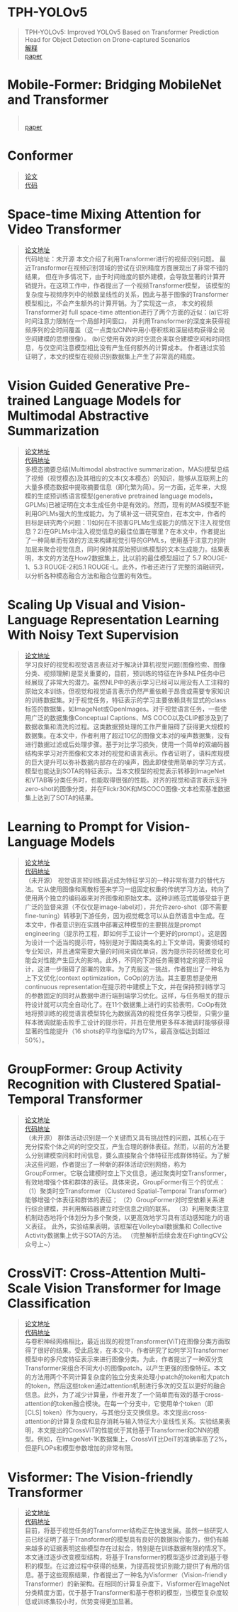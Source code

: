 # TPH-YOLOv5
> TPH-YOLOv5: Improved YOLOv5 Based on Transformer Prediction Head for Object Detection on Drone-captured Scenarios
> <br/>[解释](https://mp.weixin.qq.com/s/nFoZd9ZIV2DRLiI5Gulf-A)
> <br/>[paper](https://arxiv.org/abs/2108.11539)

# Mobile-Former: Bridging MobileNet and Transformer
> <br/>[paper](https://arxiv.org/abs/2108.05895)

# Conformer
> [论文](https://arxiv.org/abs/2105.03889)
> <br/>[代码](https://github.com/pengzhiliang/Conformer)

# Space-time Mixing Attention for Video Transformer
> [论文地址](https://arxiv.org/abs/2106.05968)<br/>
> 代码地址：未开源
> 本文介绍了利用Transformer进行的视频识别问题。
> 最近Transformer在视频识别领域的尝试在识别精度方面展现出了非常不错的结果，
> 但在许多情况下，由于时间维度的额外建模，会导致显著的计算开销提升。在这项工作中，作者提出了一个视频Transformer模型，
> 该模型的复杂度与视频序列中的帧数呈线性的关系，因此与基于图像的Transformer模型相比，不会产生额外的计算开销。为了实现这一点，
> 本文的视频Transformer对 full space-time attention进行了两个方面的近似：(a)它将时间注意力限制在一个局部时间窗口，
> 并利用Transformer的深度来获得视频序列的全时间覆盖（这一点类似CNN中用小卷积核和深层结构获得全局空间建模的思想很像）。
> (b)它使用有效的时空混合来联合建模空间和时间信息，与仅空间注意模型相比没有产生任何额外的计算成本。
> 作者通过实验证明了，本文的模型在视频识别数据集上产生了非常高的精度。


# Vision Guided Generative Pre-trained Language Models for Multimodal Abstractive Summarization
> [论文地址](https://arxiv.org/abs/2109.02401)<br/>
[代码地址](https://github.com/HLTCHKUST/VG-GPLMs)<br/>
> 多模态摘要总结(Multimodal abstractive summarization，MAS)模型总结了视频（视觉模态)及其相应的文本(文本模态）的知识，能够从互联网上的大量多模态数据中提取摘要信息（即化繁为简）。另一方面，近年来，大规模的生成预训练语言模型(generative pretrained language models，GPLMs)已被证明在文本生成任务中是有效的。然而，现有的MAS模型不能利用GPLMs强大的生成能力。为了填补这一研究空白，在本文中，作者的目标是研究两个问题：1)如何在不损害GPLMs生成能力的情况下注入视觉信息？2)在GPLMs中注入视觉信息的最佳位置在哪里？在本文中，作者提出了一种简单而有效的方法来构建视觉引导的GPMLs，使用基于注意力的附加层来聚合视觉信息，同时保持其原始预训练模型的文本生成能力。结果表明，本文的方法在How2数据集上，比以前的最佳模型超过了 5.7 ROUGE-1、5.3 ROUGE-2和5.1 ROUGE-L。此外，作者还进行了完整的消融研究，以分析各种模态融合方法和融合位置的有效性。

# Scaling Up Visual and Vision-Language Representation Learning With Noisy Text Supervision
> [论文地址](https://arxiv.org/abs/2102.05918)<br/>
> 学习良好的视觉和视觉语言表征对于解决计算机视觉问题(图像检索、图像分类、视频理解)是至关重要的，目前，预训练的特征在许多NLP任务中已经展现了非常大的潜力。虽然NLP中的表示学习已经可以用没有人工注释的原始文本训练，但视觉和视觉语言表示仍然严重依赖于昂贵或需要专家知识的训练数据集。对于视觉任务，特征表示的学习主要依赖具有显式的class标签的数据集，如ImageNet或OpenImages。对于视觉语言任务，一些使用广泛的数据集像Conceptual Captions、MS COCO以及CLIP都涉及到了数据收集和清洗的过程。这类数据预处理的工作严重阻碍了获得更大规模的数据集。在本文中，作者利用了超过10亿的图像文本对的噪声数据集，没有进行数据过滤或后处理步骤。基于对比学习损失，使用一个简单的双编码器结构来学习对齐图像和文本对的视觉和语言表示。作者证明了，语料库规模的巨大提升可以弥补数据内部存在的噪声，因此即使使用简单的学习方式，模型也能达到SOTA的特征表示。当本文模型的视觉表示转移到ImageNet和VTAB等分类任务时，也能取得很强的性能。对齐的视觉和语言表示支持zero-shot的图像分类，并在Flickr30K和MSCOCO图像-文本检索基准数据集上达到了SOTA的结果。

# Learning to Prompt for Vision-Language Models
> [论文地址](https://arxiv.org/abs/2109.01134)<br/>
[代码地址](https://github.com/KaiyangZhou/CoOp)<br/>（未开源）
视觉语言预训练最近成为特征学习的一种非常有潜力的替代方法。它从使用图像和离散标签来学习一组固定权重的传统学习方法，转向了使用两个独立的编码器来对齐图像和原始文本。这种训练范式能够受益于更广泛的监督来源（不仅仅是image-label对），并允许zero-shot（即不需要fine-tuning）转移到下游任务，因为视觉概念可以从自然语言中生成。在本文中，作者意识到在实践中部署这种模型的主要挑战是prompt engineering（提示符工程，即如何手工设计一个更好的prompt）。这是因为设计一个适当的提示符，特别是对于围绕类名的上下文单词，需要领域的专业知识，并且通常需要大量的时间来调优单词，因为提示符的轻微变化可能会对性能产生巨大的影响。此外，不同的下游任务需要特定的提示符设计，这进一步阻碍了部署的效率。为了克服这一挑战，作者提出了一种名为上下文优化(context optimization，CoOp)的方法。其主要思想是使用continuous representation在提示符中建模上下文，并在保持预训练学习的参数固定的同时从数据中进行端到端学习优化。这样，与任务相关的提示符设计就可以完全自动化了。在11个数据集上进行的实验表明，CoOp有效地将预训练的视觉语言模型转化为数据高效的视觉任务学习模型，只需少量样本微调就能击败手工设计的提示符，并且在使用更多样本微调时能够获得显著的性能提升（16 shots的平均涨幅约为17%，最高涨幅达到超过50%）。


# GroupFormer: Group Activity Recognition with Clustered Spatial-Temporal Transformer
> [论文地址](https://arxiv.org/abs/2108.12630)<br/>
[代码地址](https://github.com/xueyee/GroupFormer)<br/>（未开源）
群体活动识别是一个关键而又具有挑战性的问题，其核心在于充分探索个体之间的时空交互，产生合理的群体表征。然而，以前的方法要么分别建模空间和时间信息，要么直接聚合个体特征形成群体特征。为了解决这些问题，作者提出了一种新的群体活动识别网络，称为GroupFormer。它联合建模时空上下文信息，通过聚类时空Transformer，有效地增强个体和群体的表征。具体来说，GroupFormer有三个的优点：
（1）聚类时空Transformer（Clustered Spatial-Temporal Transformer）能够增强个体表征和群体的表征；
（2）GroupFormer对时空依赖关系进行综合建模，并利用解码器建立时空信息之间的联系。
（3）利用聚类注意机制动态地将个体划分为多个聚类，以更高效地学习具有活动感知能力的语义表征。
此外，实验结果表明，该框架在Volleyball数据集和 Collective Activity数据集上优于SOTA的方法。
（完整解析后续会发在FightingCV公众号上~）

# CrossViT: Cross-Attention Multi-Scale Vision Transformer for Image Classification
> [论文地址](https://arxiv.org/abs/2103.14899)<br/>
[代码地址](https://github.com/IBM/CrossViT)<br/>
与卷积神经网络相比，最近出现的视觉Transformer(ViT)在图像分类方面取得了很好的结果。受此启发，在本文中，作者研究了如何学习Transformer模型中的多尺度特征表示来进行图像分类。为此，作者提出了一种双分支Transformer来组合不同大小的图像patch，以产生更强的图像特征。本文的方法用两个不同计算复杂度的独立分支来处理小patch的token和大patch的token，然后这些token通过attention机制进行多次的交互以更好的融合信息。此外，为了减少计算量，作者开发了一个简单而有效的基于cross-attention的token融合模块。在每一个分支中，它使用单个token（即 [CLS] token）作为query，与其他分支交换信息。本文提出cross-attention的计算复杂度和显存消耗与输入特征大小呈线性关系。实验结果表明，本文提出的CrossViT的性能优于其他基于Transformer和CNN的模型。例如，在ImageNet-1K数据集上，CrossViT比DeiT的准确率高了2%，但是FLOPs和模型参数增加的非常有限。

# Visformer: The Vision-friendly Transformer
> [论文地址](https://arxiv.org/abs/2104.12533v4)<br/>
[代码地址](https://github.com/danczs/Visformer)<br/>
目前，将基于视觉任务的Transformer结构正在快速发展。虽然一些研究人员已经证明了基于Transformer的模型具有良好的数据拟合能力，但仍有越来越多的证据表明这些模型存在过拟合，特别是在训练数据有限的情况下。本文通过逐步改变模型结构，将基于Transformer的模型逐步过渡到基于卷积的模型。在过渡过程中获得的结果，为提高视觉识别能力提供了有用的信息。基于这些观察结果，作者提出了一种名为Visformer（Vision-friendly Transformer）的新架构。在相同的计算复杂度下，Visformer在ImageNet分类精度方面，优于基于Transformer和基于卷积的模型，当模型复杂度较低或训练集较小时，优势变得更加显著。





